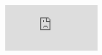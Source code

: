 <iframe
    frameborder="0" style="border:0"
    src="https://www.google.com/maps/embed/v1/search?key=AIzaSyA4JkEqY4NdYikmVe27SMpgciKuCyIjgE8&q=record+stores+in+Seattle" allowfullscreen>
</iframe>
